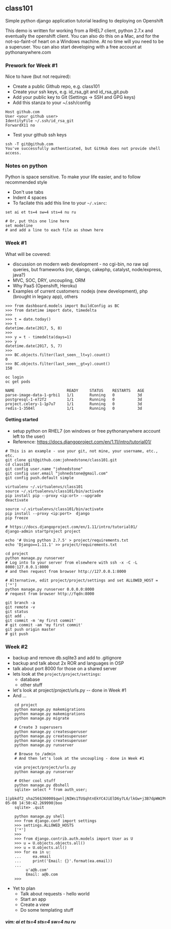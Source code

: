 ## class101
Simple python django application tutorial leading to deploying on Openshift

This demo is written for working from a RHEL7 client, python 2.7.x and eventually the openshift client. You can also do this on a Mac, and for the not-so-faint-of heart on a Windows machine.  At no time will you need to be a superuser.  You can also start developing with a free account at pythonanywhere.com


### Prework for Week #1

Nice to have (but not required):

* Create a public Github repo, e.g. class101
* Create your ssh keys, e.g. id_rsa_git and id_rsa_git.pub
* Add your public key to Git (Settings -> SSH and GPG keys)
* Add this stanza to your ~/.ssh/config

```
Host github.com
User <your github user>
IdentityFile ~/.ssh/id_rsa_git
ForwardX11 no
```

* Test your github ssh keys

```
ssh -T git@github.com
You've successfully authenticated, but GitHub does not provide shell access.
```

### Notes on python
Python is space sensitive.  To make your life easier, and to follow recommended style

* Don't use tabs
* Indent 4 spaces
* To facilate this add this line to your `~/.vimrc`:

```
set ai et ts=4 sw=4 sts=4 nu ru

# Or, put this one line here 
set modeline
# and add a line to each file as shown here

```


### Week #1
What will be covered:

* discussion on modern web development - no cgi-bin, no raw sql queries, but frameworks (ror, django, cakephp, catalyst, node/express, java?)
* MVC, SOC, DRY, uncoupling, ORM
* Why PaaS (Openshift, Heroku)
* Examples of current customers: nodejs (new development), php (brought in legacy app), others

```
>>> from dashboard.models import BuildConfig as BC
>>> from datetime import date, timedelta
>>>
>>> t = date.today()
>>> t
datetime.date(2017, 5, 8)
>>>
>>> y = t - timedelta(days=1)
>>> y
datetime.date(2017, 5, 7)
>>>
>>> BC.objects.filter(last_seen__lt=y).count()
0
>>> BC.objects.filter(last_seen__gt=y).count()
150

```

```
oc login
oc get pods

NAME                       READY     STATUS    RESTARTS   AGE
parse-image-data-1-grbi1   1/1       Running   0          3d
postgresql-1-e72f2         1/1       Running   0          3d
project.celery-1-1p7u7     1/1       Running   0          3d
redis-1-3504l              1/1       Running   0          3d
```



#### Getting started
* setup python on RHEL7 (on windows or free pythonanywhere account left to the user)
* Reference: https://docs.djangoproject.com/en/1.11/intro/tutorial01/

```
# This is an example - use your git, not mine, your username, etc., etc.
git clone git@github.com:johnedstone/class101.git
cd class101
git config user.name "johnedstone"
git config user.email "johnedstone@gmail.com"
git config push.default simple

virtualenv ~/.virtualenvs/class101
source ~/.virtualenvs/class101/bin/activate
pip install pip --proxy <ip:ort> --upgrade
deactivate

source ~/.virtualenvs/class101/bin/activate
pip install --proxy <ip:port>  django
pip freeze

# https://docs.djangoproject.com/en/1.11/intro/tutorial01/
django-admin startproject project

echo '# Using python 2.7.5' > project/requirements.txt
echo 'Django==1.11.1' >> project/requirements.txt

cd project
python manage.py runserver
# Log into to your server from elsewhere with ssh -x -C -L 8000:127.0.0.1:8000
# and then request from browser http://127.0.0.1:8000

# Alternative, edit project/project/settings and set ALLOWED_HOST = ['*']
python manage.py runserver 0.0.0.0:8000
# request from browser http://fqdn:8000

git branch -a
git remote -v
git status
git add .
git commit -m 'my first commit'
# git commit -am 'my first commit'
git push origin master
# git push
```


### Week #2

* backup and remove db.sqlite3 and add to .gitignore
* backup and talk about 2x ROR and languages in OSP
* talk about port 8000 for those on a shared server
* lets look at the `project/project/settings`:
    * database
    * other stuff
* let's look at project/project/urls.py -- done in Week #1
* And ...

```
    cd project
    python manage.py makemigrations
    python manage.py makemigrations
    python manage.py migrate

    # Create 3 superusers
    python manage.py createsuperuser
    python manage.py createsuperuser
    python manage.py createsuperuser
    python manage.py runserver

    # Browse to /admin
    # And then let's look at the uncoupling - done in Week #1

    vim project/project/urls.py
    python manage.py runserver

    # Other cool stuff
    python manage.py dbshell
    sqlite> select * from auth_user;
    1|pbkdf2_sha256$36000$qwnljNIWs1TU$qhtnEkYC4JiElD6y7L6/lkGw+j3B7dpWW2Pm1Ak0DKs=||1|||a@b.com|1|1|2017-05-08 14:50:42.269990|boo
    sqlite> .quit

    python manage.py shell
    >>> from django.conf import settings
    >>> settings.ALLOWED_HOSTS
    ['*']
    >>>
    >>> from django.contrib.auth.models import User as U
    >>> u = U.objects.objects.all()
    >>> u = U.objects.all()
    >>> for ea in u:
    ...     ea.email
    ...     print('Email: {}'.format(ea.email))
    ...
         u'a@b.com'
         Email: a@b.com
    >>>

```

* Yet to plan
    * Talk about requests - hello world
    * Start an app
    * Create a view
    * Do some templating  stuff


##### vim: ai et ts=4 sts=4 sw=4 nu ru
